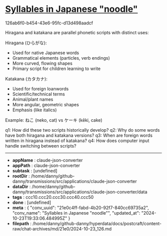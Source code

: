 # [Syllables in Japanese "noodle"](https://claude.ai/chat/21e0c4ff-fabd-4b20-92f7-840cc69735a2)

126ab6f0-b454-43e6-95fc-d13d498aadcf

 Hiragana and katakana are parallel phonetic scripts with distinct uses:

Hiragana (ひらがな):
- Used for native Japanese words
- Grammatical elements (particles, verb endings)
- More curved, flowing shapes
- Primary script for children learning to write

Katakana (カタカナ):
- Used for foreign loanwords
- Scientific/technical terms
- Animal/plant names
- More angular, geometric shapes
- Emphasis (like italics)

Example: ねこ (neko, cat) vs ケーキ (kēki, cake)

q1: How did these two scripts historically develop?
q2: Why do some words have both hiragana and katakana versions?
q3: When are foreign words written in hiragana instead of katakana?
q4: How does computer input handle switching between scripts?

---

* **appName** : claude-json-converter
* **appPath** : claude-json-converter
* **subtask** : [undefined]
* **rootDir** : /home/danny/github-danny/transmissions/src/applications/claude-json-converter
* **dataDir** : /home/danny/github-danny/transmissions/src/applications/claude-json-converter/data
* **tags** : ccc10.ccc20.ccc30.ccc40.ccc50
* **done** : [undefined]
* **meta** : {
  "conv_uuid": "21e0c4ff-fabd-4b20-92f7-840cc69735a2",
  "conv_name": "Syllables in Japanese \"noodle\"",
  "updated_at": "2024-10-23T19:33:06.484995Z"
}
* **filepath** : /home/danny/github-danny/hyperdata/docs/postcraft/content-raw/chat-archives/md/21e0/2024-10-23_126.md